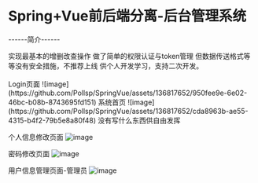# Spring+Vue前后端分离-后台管理系统
------简介------
<br/>
<div style="font-size=25px">
  实现最基本的增删改查操作 做了简单的权限认证与token管理
但数据传送格式等等没有安全措施，不推荐上线
供个人开发学习，支持二次开发。
</div>
<br/>
Login页面
![image](https://github.com/Pollsp/SpringVue/assets/136817652/950fee9e-6e02-46bc-b08b-8743695fd151)
系统首页
![image](https://github.com/Pollsp/SpringVue/assets/136817652/cda8963b-ae55-4315-b4f2-79b5e8a80f48)
没有写什么东西供自由发挥

个人信息修改页面
![image](https://github.com/Pollsp/SpringVue/assets/136817652/d059478b-29e2-403b-9483-67ad28ea2d9d)

密码修改页面
![image](https://github.com/Pollsp/SpringVue/assets/136817652/dd84a121-e398-4511-89d7-f5d501bcf9b8)

用户信息管理页面-管理员
![image](https://github.com/Pollsp/SpringVue/assets/136817652/4e6f108f-2ff8-4d5e-9fb0-a8c34757d863)
